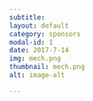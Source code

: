 ```yaml
---
subtitle:
layout: default
category: sponsors
modal-id: 1
date: 2017-7-14
img: mech.png
thumbnail: mech.png 
alt: image-alt 

---
```



